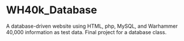 # WH40k_Database
A database-driven website using HTML, php, MySQL, and Warhammer 40,000 information as test data. Final project for a database class.
